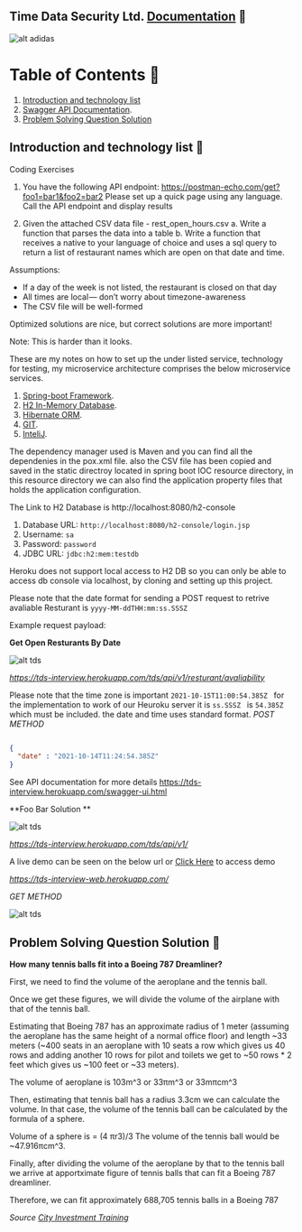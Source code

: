 ## Time Data Security Ltd. [Documentation](https://tds-interview.herokuapp.com/swagger-ui.html) :thought_balloon:

![alt adidas](https://github.com/Nnadozieomeonu/images/blob/0d570b94ce1690df3174e14498b216adde548a01/Adam.gif?raw=true)

# Table of Contents :thought_balloon:
1. [Introduction and technology list](#Introduction-and-technology-list)
2. [Swagger API Documentation](https://tds-interview.herokuapp.com/swagger-ui.html).
3. [Problem Solving Question Solution](#Problem-Solving-Question-Solution)


## Introduction and technology list :thought_balloon:

Coding Exercises
1.	You have the following API endpoint:
      https://postman-echo.com/get?foo1=bar1&foo2=bar2
      Please set up a quick page using any language. Call the API endpoint and display results

2.	Given the attached CSV data file - rest_open_hours.csv
      a.	Write a function that parses the data into a table
      b.	Write a function that receives a native to your language of choice and uses a sql query to return a list of restaurant names which are open on that date and time.


Assumptions:
* If a day of the week is not listed, the restaurant is closed on that day
* All times are local — don’t worry about timezone-awareness
* The CSV file will be well-formed

Optimized solutions are nice, but correct solutions are more important!

Note:  This is harder than it looks.


These are my notes on  how to set up the under listed service, technology for testing, my microservice architecture comprises the below microservice services.

1. [Spring-boot Framework](http://start.spring.io).
2. [H2 In-Memory Database](http://start.spring.io).
3. [Hibernate ORM](http://start.spring.io).
4. [GIT](http://git.com).
5. [InteliJ](http://jetbrains.com).

The dependency manager used is Maven and you can find all the dependenies in the pox.xml file. also the CSV file has been copied and saved in the static directroy located in spring boot IOC resource directory, in this resource directory we can also find the application property files that holds the application configuration.

The Link to H2 Database is http://localhost:8080/h2-console
1. Database URL: ``http://localhost:8080/h2-console/login.jsp``
2. Username: ``sa``
3. Password: ``password``
4. JDBC URL: ``jdbc:h2:mem:testdb``

Heroku does not support local access to H2 DB so you can only be able to access db console via localhost, by cloning and setting up this project.

Please note that the date format for sending a POST request to retrive avaliable Resturant is ``yyyy-MM-ddTHH:mm:ss.SSSZ``

Example request payload:

**Get Open Resturants By Date**

![alt tds](https://github.com/Nnadozieomeonu/images/blob/46b8029c28ea859e60acbfc40058ade681de9a39/solution2.png?raw=true)

*https://tds-interview.herokuapp.com/tds/api/v1/resturant/avaliability*

Please note that the time zone is important  ``2021-10-15T11:00:54.385Z `` for the implementation to work of our Heuroku server it is  ``ss.SSSZ `` is  ``54.385Z``
which must be included. the date and time uses standard format.
*POST METHOD*

```json

{
  "date" : "2021-10-14T11:24:54.385Z"
}

```

See API documentation for more details https://tds-interview.herokuapp.com/swagger-ui.html

**Foo Bar Solution **

![alt tds](https://github.com/Nnadozieomeonu/images/blob/2529bfddd71dee0216d273c529556a449acb8786/solution1.png?raw=true)

*https://tds-interview.herokuapp.com/tds/api/v1/*

A live demo can be seen on the below url or [Click Here](https://tds-interview-web.herokuapp.com/) to access demo

*https://tds-interview-web.herokuapp.com/*

*GET METHOD*

![alt tds](https://github.com/Nnadozieomeonu/images/blob/90eb0615cb41e7853983e5c9afc25d2d3dc47ccf/demo.png?raw=true)




## Problem Solving Question Solution :thought_balloon:

**How many tennis balls fit into a Boeing 787 Dreamliner?**

First, we need to find the volume of the aeroplane and the tennis ball. 

Once we get these figures, we will divide the volume of the airplane with that of the tennis ball.

Estimating that Boeing 787 has an approximate radius of 1 meter 
(assuming the aeroplane has the same height of a normal office floor) 
and length ~33 meters (~400 seats in an aeroplane with 10 seats a row which 
gives us 40 rows and adding another 10 rows for pilot and toilets we get to 
~50 rows * 2 feet which gives us ~100 feet or ~33 meters).

The volume of aeroplane is 103m^3 or 33πm^3 or 33mπcm^3

Then, estimating that tennis ball has a radius 3.3cm we can calculate the volume.
In that case, the volume of the tennis ball can be calculated by the formula of a sphere.

Volume of a sphere is = (4 πr3)/3
The volume of the tennis ball would be ~47.916πcm^3.

Finally, after dividing the volume of the aeroplane by that to the tennis ball we arrive at
apportximate figure of tennis balls that can fit a Boeing 787 dreamliner.

Therefore, we can fit approximately 688,705 tennis balls in a Boeing 787

*Source  [City Investment Training](https://www.cityinvestmenttraining.com/post/how-many-tennis-balls-can-you-fit-in-a-boeing-747)*
